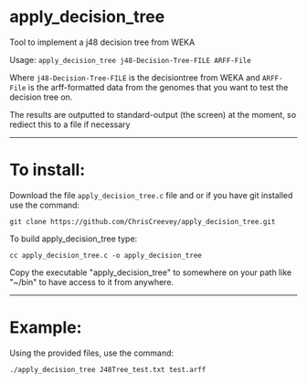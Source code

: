 # apply_decision_tree
 Tool to implement a j48 decision tree from WEKA
 
Usage: `apply_decision_tree j48-Decision-Tree-FILE ARFF-File`

Where `j48-Decision-Tree-FILE` is the decisiontree from WEKA and `ARFF-File` is the arff-formatted data from the genomes that you want to test the decision tree on.

The results are outputted to standard-output (the screen) at the moment, so rediect this to a file if necessary

----------------------------------

# To install:

Download the file `apply_decision_tree.c` file and or if you have git installed use the command:
```
git clone https://github.com/ChrisCreevey/apply_decision_tree.git
```
To build apply_decision_tree type:

```
cc apply_decision_tree.c -o apply_decision_tree
```
Copy the executable "apply_decision_tree" to somewhere on your path like "~/bin" to have access to it from anywhere.

--------------------------------

# Example:

Using the provided files, use the command:

```
./apply_decision_tree J48Tree_test.txt test.arff
```


